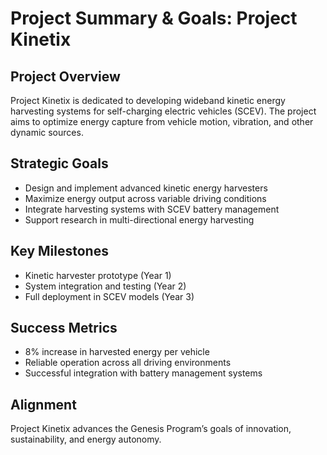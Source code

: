 # Project Summary & Goals: Project Kinetix

## Project Overview
Project Kinetix is dedicated to developing wideband kinetic energy harvesting systems for self-charging electric vehicles (SCEV). The project aims to optimize energy capture from vehicle motion, vibration, and other dynamic sources.

## Strategic Goals
- Design and implement advanced kinetic energy harvesters
- Maximize energy output across variable driving conditions
- Integrate harvesting systems with SCEV battery management
- Support research in multi-directional energy harvesting

## Key Milestones
- Kinetic harvester prototype (Year 1)
- System integration and testing (Year 2)
- Full deployment in SCEV models (Year 3)

## Success Metrics
- 8% increase in harvested energy per vehicle
- Reliable operation across all driving environments
- Successful integration with battery management systems

## Alignment
Project Kinetix advances the Genesis Program’s goals of innovation, sustainability, and energy autonomy.
